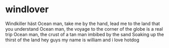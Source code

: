 # windlover
Windkiller häst
Ocean man, take me by the hand, lead me to the land that you understand 
Ocean man, the voyage to the corner of the globe is a real trip 
Ocean man, the crust of a tan man imbibed by the sand 
Soaking up the thirst of the land
hey guys my name is william and i love hotdog
